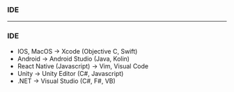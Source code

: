 ### IDE

-----------------------------------------------

### IDE

* IOS, MacOS -> Xcode (Objective C, Swift)
* Android -> Android Studio (Java, Kolin)
* React Native (Javascript) -> Vim, Visual Code
* Unity -> Unity Editor (C#, Javascript)
* .NET -> Visual Studio (C#, F#, VB)
